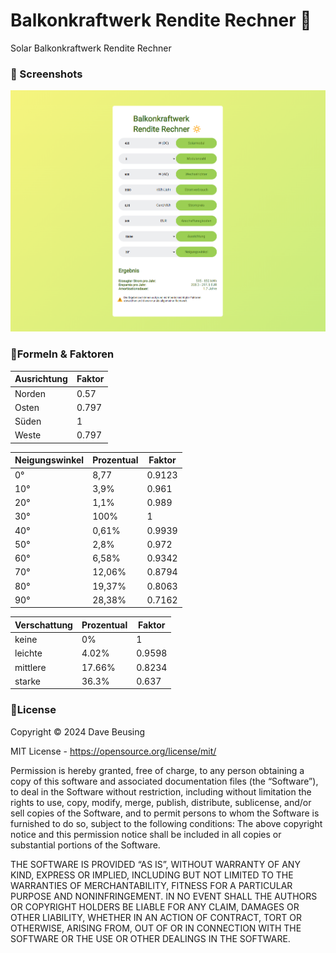 # Balkonkraftwerk Rendite Rechner 🔆
Solar Balkonkraftwerk Rendite Rechner

### 🔸 Screenshots
![BalkonkraftwerkRenditeRechner](https://raw.githubusercontent.com/DaveBeusing/BalkonkraftwerkRenditeRechner/master/assets/img/bkw.png)


### 🔸Formeln & Faktoren

Ausrichtung | Faktor
------------|-------
Norden      | 0.57
Osten       | 0.797
Süden       | 1
Weste       | 0.797

Neigungswinkel | Prozentual | Faktor
---------------|------------|---------
0°             | 8,77       | 0.9123
10°            | 3,9%       | 0.961
20°            | 1,1%       | 0.989
30°            | 100%       | 1
40°            | 0,61%      | 0.9939
50°            | 2,8%       | 0.972
60°            | 6,58%      | 0.9342
70°            | 12,06%     | 0.8794
80°            | 19,37%     | 0.8063
90°            | 28,38%     | 0.7162

Verschattung | Prozentual | Faktor
-------------|------------|-------
keine        | 0%         | 1
leichte      | 4.02%      | 0.9598
mittlere     | 17.66%     | 0.8234
starke       | 36.3%      | 0.637

### 🔸License
Copyright ©️ 2024 Dave Beusing

MIT License - https://opensource.org/license/mit/

Permission is hereby granted, free of charge, to any person obtaining a copy
of this software and associated documentation files (the “Software”), to deal
in the Software without restriction, including without limitation the rights
to use, copy, modify, merge, publish, distribute, sublicense, and/or sell
copies of the Software, and to permit persons to whom the Software is furnished 
to do so, subject to the following conditions:
The above copyright notice and this permission notice shall be included in all 
copies or substantial portions of the Software.

THE SOFTWARE IS PROVIDED “AS IS”, WITHOUT WARRANTY OF ANY KIND, EXPRESS OR IMPLIED,
INCLUDING BUT NOT LIMITED TO THE WARRANTIES OF MERCHANTABILITY, FITNESS FOR A 
PARTICULAR PURPOSE AND NONINFRINGEMENT. IN NO EVENT SHALL THE AUTHORS OR COPYRIGHT 
HOLDERS BE LIABLE FOR ANY CLAIM, DAMAGES OR OTHER LIABILITY, WHETHER IN AN ACTION 
OF CONTRACT, TORT OR OTHERWISE, ARISING FROM, OUT OF OR IN CONNECTION WITH THE 
SOFTWARE OR THE USE OR OTHER DEALINGS IN THE SOFTWARE.